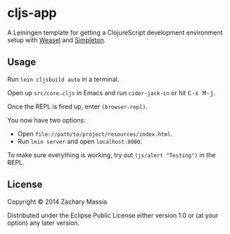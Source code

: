 # cljs-app

A Leiningen template for getting a ClojureScript development environment setup with [Weasel](github.com/tomjakubowski/weasel) and [Simpleton](github.com/tailrecursion/lein-simpleton).

## Usage

Run `lein cljsbuild auto` in a terminal.

Open up `src/core.cljs` in Emacs and run `cider-jack-in` or hit <kbd>C-c M-j</kbd>.

Once the REPL is fired up, enter `(browser-repl)`.

You now have two options:
* Open `file://path/to/project/resources/index.html`.
* Run `lein server` and open `localhost:8080`.

To make sure everything is working, try out `(js/alert "Testing")` in the REPL.

## License

Copyright © 2014 Zachary Massia

Distributed under the Eclipse Public License either version 1.0 or (at
your option) any later version.
